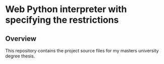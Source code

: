 # Web Python interpreter with specifying the restrictions

## Overview

This repository contains the project source files for my masters university degree thesis.
